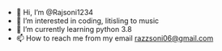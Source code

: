 - 👋 Hi, I’m @Rajsoni1234
- 👀 I’m interested in coding, litisling to music
- 🌱 I’m currently learning python 3.8
- 📫 How to reach me from my email razzsoni06@gmail.com

<!---
Rajsoni1234/Rajsoni1234 is a ✨ special ✨ repository because its `README.md` (this file) appears on your GitHub profile.
You can click the Preview link to take a look at your changes.
--->
